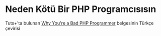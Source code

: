 Neden Kötü Bir PHP Programcısısın
=================================

Tuts+'ta bulunan [Why You're a Bad PHP Programmer](http://hub.tutsplus.com/tutorials/why-youre-a-bad-php-programmer--net-18384) belgesinin Türkçe çevirisi
